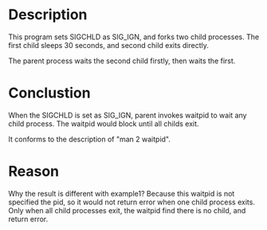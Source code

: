 # Description

This program sets SIGCHLD as SIG_IGN, and forks two child processes. The first
child sleeps 30 seconds, and second child exits directly.

The parent process waits the second child firstly, then waits the first.

# Conclustion
When the SIGCHLD is set as SIG_IGN, parent invokes waitpid to wait any child process.
The waitpid would block until all childs exit.

It conforms to the description of "man 2 waitpid".

# Reason

Why the result is different with example1?
Because this waitpid is not specified the pid, so it would not return error when
one child process exits. Only when all child processes exit, the waitpid find there
is no child, and return error.



